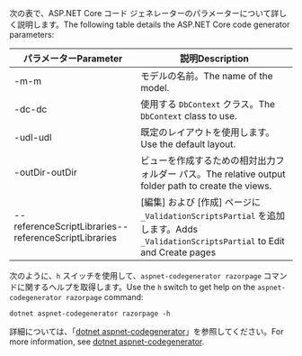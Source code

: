 <a name="codegenerator"></a> <span data-ttu-id="02355-101">次の表で、ASP.NET Core コード ジェネレーターのパラメーターについて詳しく説明します。</span><span class="sxs-lookup"><span data-stu-id="02355-101">The following table details the ASP.NET Core code generator parameters:</span></span>

| <span data-ttu-id="02355-102">パラメーター</span><span class="sxs-lookup"><span data-stu-id="02355-102">Parameter</span></span>               | <span data-ttu-id="02355-103">説明</span><span class="sxs-lookup"><span data-stu-id="02355-103">Description</span></span>|
| ----------------- | ------------ |
| <span data-ttu-id="02355-104">-m</span><span class="sxs-lookup"><span data-stu-id="02355-104">-m</span></span>  | <span data-ttu-id="02355-105">モデルの名前。</span><span class="sxs-lookup"><span data-stu-id="02355-105">The name of the model.</span></span> |
| <span data-ttu-id="02355-106">-dc</span><span class="sxs-lookup"><span data-stu-id="02355-106">-dc</span></span>  | <span data-ttu-id="02355-107">使用する `DbContext` クラス。</span><span class="sxs-lookup"><span data-stu-id="02355-107">The `DbContext` class to use.</span></span> |
| <span data-ttu-id="02355-108">-udl</span><span class="sxs-lookup"><span data-stu-id="02355-108">-udl</span></span> | <span data-ttu-id="02355-109">既定のレイアウトを使用します。</span><span class="sxs-lookup"><span data-stu-id="02355-109">Use the default layout.</span></span> |
| <span data-ttu-id="02355-110">-outDir</span><span class="sxs-lookup"><span data-stu-id="02355-110">-outDir</span></span> | <span data-ttu-id="02355-111">ビューを作成するための相対出力フォルダー パス。</span><span class="sxs-lookup"><span data-stu-id="02355-111">The relative output folder path to create the views.</span></span> |
| <span data-ttu-id="02355-112">--referenceScriptLibraries</span><span class="sxs-lookup"><span data-stu-id="02355-112">--referenceScriptLibraries</span></span> | <span data-ttu-id="02355-113">[編集] および [作成] ページに `_ValidationScriptsPartial` を追加します。</span><span class="sxs-lookup"><span data-stu-id="02355-113">Adds `_ValidationScriptsPartial` to Edit and Create pages</span></span> |

<span data-ttu-id="02355-114">次のように、`h` スイッチを使用して、`aspnet-codegenerator razorpage` コマンドに関するヘルプを取得します。</span><span class="sxs-lookup"><span data-stu-id="02355-114">Use the `h` switch to get help on the `aspnet-codegenerator razorpage` command:</span></span>

```dotnetcli
dotnet aspnet-codegenerator razorpage -h
```

<span data-ttu-id="02355-115">詳細については、「[dotnet aspnet-codegenerator](xref:fundamentals/tools/dotnet-aspnet-codegenerator)」を参照してください。</span><span class="sxs-lookup"><span data-stu-id="02355-115">For more information, see [dotnet aspnet-codegenerator](xref:fundamentals/tools/dotnet-aspnet-codegenerator).</span></span>
